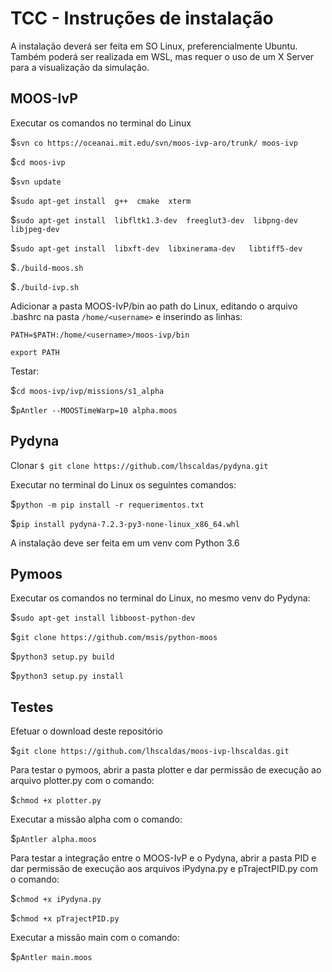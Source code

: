 # TCC - Instruções de instalação
A instalação deverá ser feita em SO Linux, preferencialmente Ubuntu. 
Também poderá ser realizada em WSL, mas requer o uso de um X Server para a visualização da simulação.
## MOOS-IvP
Executar os comandos no terminal do Linux

  $`svn co https://oceanai.mit.edu/svn/moos-ivp-aro/trunk/ moos-ivp`
  
  $`cd moos-ivp`
  
  $`svn update`
  
  $`sudo apt-get install  g++  cmake  xterm` 
  
  $`sudo apt-get install  libfltk1.3-dev  freeglut3-dev  libpng-dev  libjpeg-dev` 
  
  $`sudo apt-get install  libxft-dev  libxinerama-dev   libtiff5-dev`
  
  $`./build-moos.sh`
  
  $`./build-ivp.sh`
  
Adicionar a pasta MOOS-IvP/bin ao path do Linux, editando o arquivo .bashrc na pasta `/home/<username>` e inserindo as linhas:
  
   `PATH=$PATH:/home/<username>/moos-ivp/bin`
  
   `export PATH`
  
Testar:
  
  $`cd moos-ivp/ivp/missions/s1_alpha`
  
  $`pAntler --MOOSTimeWarp=10 alpha.moos`
  
## Pydyna
Clonar `$ git clone https://github.com/lhscaldas/pydyna.git`
  
Executar no terminal do Linux os seguintes comandos:
  
  $`python -m pip install -r requerimentos.txt`
  
  $`pip install pydyna-7.2.3-py3-none-linux_x86_64.whl`
  
A instalação deve ser feita em um venv com Python 3.6

## Pymoos
Executar os comandos no terminal do Linux, no mesmo venv do Pydyna:

  $`sudo apt-get install libboost-python-dev`
  
  $`git clone https://github.com/msis/python-moos`
  
  $`python3 setup.py build`
  
  $`python3 setup.py install`
  
## Testes
Efetuar o download deste repositório 

  $`git clone https://github.com/lhscaldas/moos-ivp-lhscaldas.git`

Para testar o pymoos, abrir a pasta plotter e dar permissão de execução ao arquivo plotter.py com o comando:

  $`chmod +x plotter.py`
  
Executar a missão alpha com o comando:

  $`pAntler alpha.moos`
  
Para testar a integração entre o MOOS-IvP e o Pydyna, abrir a pasta PID e dar permissão de execução aos arquivos iPydyna.py e pTrajectPID.py com o comando:

  $`chmod +x iPydyna.py`
  
  $`chmod +x pTrajectPID.py`
  
Executar a missão main com o comando:

  $`pAntler main.moos`

